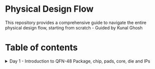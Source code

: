 # Physical Design Flow 
This repository provides a comprehensive guide to navigate the entire physical design flow, starting from scratch - Guided by Kunal Ghosh

# Table of contents
<details>
<summary>Day 1 - Introduction to QFN-48 Package, chip, pads, core, die and IPs</summary>
<br>
The QFN-48 (Quad Flat No-Lead 48) package is a widely used integrated circuit (IC) package in the electronics industry. 
It belongs to the family of leadless surface-mount packages designed to maximize space efficiency on printed circuit boards (PCBs) while providing excellent thermal performance and electrical connectivity.
![image](https://github.com/Pavan2280/pes_pd/assets/131603225/4bb4ba21-5ff0-4de3-bf3b-f9a578d2d9fc)
</details>
